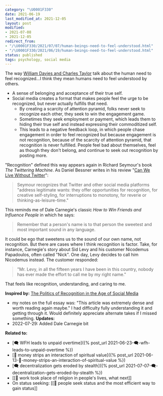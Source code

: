 ```yaml
---
category: "\U0001F330"
date: 2021-06-19
last_modified_at: 2021-12-05
layout: post
modified:
- 2021-07-08
- 2021-12-05
redirect_from:
- "/\U0001F330/2021/07/07/human-beings-need-to-feel-understood.html"
- "/\U0001F330/2021/06/19/human-beings-need-to-feel-understood.html"
status: published
tags: psychology, social media
---
```


The way [William Davies and Charles Taylor](https://newleftreview.org/issues/ii128/articles/william-davies-the-politics-of-recognition-in-the-age-of-social-media) talk about the human need to feel recognized...I think they mean humans need to feel understood by others.
- A sense of belonging and acceptance of their true self. 
- Social media creates a format that makes people feel the urge to be recognized, but never actually fulfills that need.
	- By creating a scarcity of attention pyramid, folks never seek to recognize each other, they seek to win the engagement game.
	- Sometimes they seek employment or payment, which leads them to hiding their true self and instead expressing their commoditized self.
	- This leads to a negative feedback loop, in which people chase engagement in order to feel recognized but because engagement is not recognition, because of the scarcity of attention pyramid, that recognition is never fulfilled. People feel bad about themselves, feel as though they don't belong, and continue to seek out recognition by posting more.

"Recognition" defined this way appears again in Richard Seymour's book _The Twittering Machine_. As Daniel Bessner writes in his review "[Can We Live Without Twitter]( https://www.thenation.com/article/culture/richard-seymour-twittering-machine/)":
> Seymour recognizes that Twitter and other social media platforms "address legitimate wants: they offer opportunities for recognition, for creative self-styling, for interruptions to monotony, for reverie or thinking-as-leisure-time."

This reminds me of Dale Carnegie's classic _How to Win Friends and Influence People_ in which he says:
> Remember that a person's name is to that person the sweetest and most important sound in any language.

It could be ego that sweetens us to the sound of our own name, not recognition. But there are cases where I think recognition is factor. Take, for instance, Carnegie's story about Sid Levy and his customer Nicodemus Papadoulos, often called "Nick". One day, Levy decides to call him Nicodemus instead. The customer responded:

> "Mr. Levy, in all the fifteen years I have been in this country, nobody has ever made the effort to call me by my right name."

That feels like recognition, understanding, and caring to me.

**Inspired by:** [The Politics of Recognition in the Age of Social Media](https://newleftreview.org/issues/ii128/articles/william-davies-the-politics-of-recognition-in-the-age-of-social-media)
- my notes on the full essay was: "This article was extremely dense and worth reading again maybe." I had difficulty fully understanding it and getting through it. Would definitely appreciate alternate takes if I missed something.
**Updates:**
- 2022-07-29: Added Dale Carnegie bit

**Related to:**
- [🗨️ WFH leads to unpaid overtime]({% post_url 2021-06-23-🗨️-wfh-leads-to-unpaid-overtime %})
- [🌱 money strips an interaction of spiritual value]({% post_url 2021-06-13-🌱-money-strips-an-interaction-of-spiritual-value %})
- [🗨️ decentralization gets eroded by stealth]({% post_url 2021-07-07-🗨️-decentralization-gets-eroded-by-stealth %})
- [[🌰 work took place of religion in people's lives, what next]]
- On status seeking: [[🌰 people seek status and the most efficient way to gain status]]